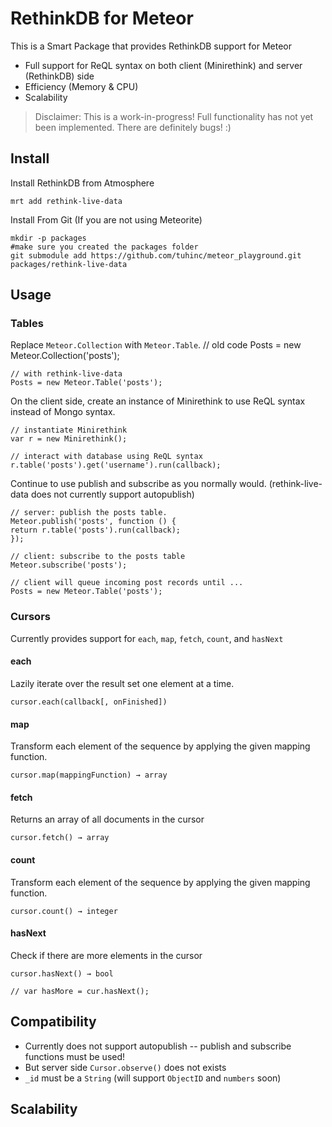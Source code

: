 RethinkDB for Meteor 
=================

This is a Smart Package that provides RethinkDB support for Meteor

* Full support for ReQL syntax on both client (Minirethink) and server (RethinkDB) side
* Efficiency (Memory & CPU)
* Scalability

> Disclaimer: This is a work-in-progress! Full functionality has not yet been implemented. There are definitely bugs! :)

Install
-------------

Install RethinkDB from Atmosphere
    
    mrt add rethink-live-data

Install From Git (If you are not using Meteorite)

    mkdir -p packages
    #make sure you created the packages folder
    git submodule add https://github.com/tuhinc/meteor_playground.git packages/rethink-live-data

Usage
-------------
### Tables
Replace `Meteor.Collection` with `Meteor.Table`.
    // old code
    Posts = new Meteor.Collection('posts');

    // with rethink-live-data
    Posts = new Meteor.Table('posts');

On the client side, create an instance of Minirethink to use ReQL syntax instead of Mongo syntax.

    // instantiate Minirethink
    var r = new Minirethink();
  
    // interact with database using ReQL syntax
    r.table('posts').get('username').run(callback);
  
Continue to use publish and subscribe as you normally would. (rethink-live-data does not currently support autopublish)

    // server: publish the posts table.
    Meteor.publish('posts', function () {
    return r.table('posts').run(callback);
    });
  
    // client: subscribe to the posts table
    Meteor.subscribe('posts');
  
    // client will queue incoming post records until ...
    Posts = new Meteor.Table('posts');
    
### Cursors

Currently provides support for `each`, `map`, `fetch`, `count`, and `hasNext`

#### each
Lazily iterate over the result set one element at a time.
    
    cursor.each(callback[, onFinished])
    
#### map
Transform each element of the sequence by applying the given mapping function.

    cursor.map(mappingFunction) → array
  
#### fetch
Returns an array of all documents in the cursor

    cursor.fetch() → array    

#### count
Transform each element of the sequence by applying the given mapping function.

    cursor.count() → integer
    
#### hasNext
Check if there are more elements in the cursor

    cursor.hasNext() → bool
  
    // var hasMore = cur.hasNext();
    

## Compatibility

* Currently does not support autopublish -- publish and subscribe functions must be used!
* But server side `Cursor.observe()` does not exists
* `_id` must be a `String` (will support `ObjectID` and `numbers` soon)

## Scalability

